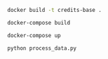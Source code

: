 ```bash
docker build -t credits-base .
```

```bash
docker-compose build
```

```bash
docker-compose up
```

```angular2html
python process_data.py
```